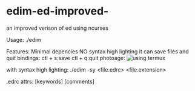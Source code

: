 # edim-ed-improved-
an improved verison of ed using ncurses

Usage:
./edim <file>

Features:
Minimal depencies
NO syntax high lighting
it can save files and quit
bindings:
ctl + s:save
ctl + q:quit
photoage:
![using termux](Screenshot_٢٠٢٥٠٨١١_١٥٢٤٥٩_com_termux_TermuxActivity_edit_672775007958353)

with syntax high lighting:
./edim -sy <file.edrc> <file.extension>

.edrc attrs:
[keywords] 
[comments] 




